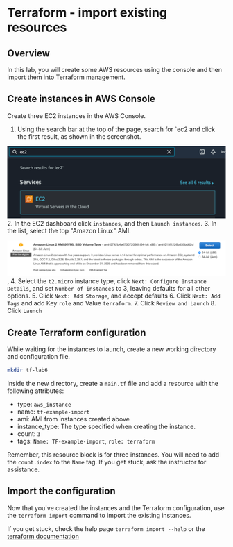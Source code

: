 # Terraform - import existing resources

## Overview
In this lab, you will create some AWS resources using the console and then import them into Terraform management. 

## Create instances in AWS Console
Create three EC2 instances in the AWS Console. 

1. Using the search bar at the top of the page, search for `ec2 and click the first result, as shown in the screenshot. 

![ec2 search](images/ec2_search.png)
2. In the EC2 dashboard click `instances`, and then `Launch instances`. 
3. In the list, select the top "Amazon Linux" AMI. 

![aws-ami](images/aws_ami.png),
4. Select the `t2.micro` instance type, click `Next: Configure Instance Details`, and set `Number of instances` to 3, leaving defaults for all other options. 
5. Click `Next: Add Storage`, and accept defaults 
6. Click `Next: Add Tags` and add Key `role` and Value `terraform`. 
7. Click `Review and Launch`
8. Click `Launch` 

## Create Terraform configuration 
While waiting for the instances to launch, create a new working directory and configuration file. 
```sh
mkdir tf-lab6
```
Inside the new directory, create a `main.tf` file and add a resource with the following attributes:
- type: `aws_instance`
- name: `tf-example-import`
- ami: AMI from instances created above
- instance_type: The type specified when creating the instance.
- count: `3`
- tags: `Name: TF-example-import`, `role: terraform`

Remember, this resource block is for three instances. You will need to add the `count.index` to the `Name` tag. If you get stuck, ask the instructor for assistance.

## Import the configuration 
Now that you've created the instances and the Terraform configuration, use the `terraform import` command to import the existing instances. 

If you get stuck, check the help page `terraform import --help` or the [terraform documentation](https://www.terraform.io/docs/cli/import/index.html)



